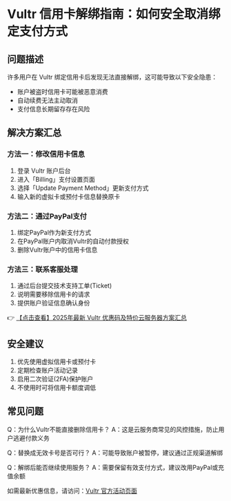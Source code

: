 # Vultr 信用卡解绑指南：如何安全取消绑定支付方式

## 问题描述
许多用户在 Vultr 绑定信用卡后发现无法直接解绑，这可能导致以下安全隐患：
- 账户被盗时信用卡可能被恶意消费
- 自动续费无法主动取消
- 支付信息长期留存存在风险

## 解决方案汇总

### 方法一：修改信用卡信息
1. 登录 Vultr 账户后台
2. 进入「Billing」支付设置页面
3. 选择「Update Payment Method」更新支付方式
4. 输入新的虚拟卡或预付卡信息替换原卡

### 方法二：通过PayPal支付
1. 绑定PayPal作为新支付方式
2. 在PayPal账户内取消Vultr的自动付款授权
3. 删除Vultr账户中的信用卡信息

### 方法三：联系客服处理
1. 通过后台提交技术支持工单(Ticket)
2. 说明需要移除信用卡的请求
3. 提供账户验证信息确认身份

👉 [【点击查看】2025年最新 Vultr 优惠码及特价云服务器方案汇总](https://bit.ly/VuLtr)

## 安全建议
1. 优先使用虚拟信用卡或预付卡
2. 定期检查账户活动记录
3. 启用二次验证(2FA)保护账户
4. 不使用时可将信用卡额度调低

## 常见问题
Q：为什么Vultr不能直接删除信用卡？
A：这是云服务商常见的风控措施，防止用户逃避付款义务

Q：替换成无效卡号是否可行？
A：可能导致账户被暂停，建议通过正规渠道解绑

Q：解绑后能否继续使用服务？
A：需要保留有效支付方式，建议改用PayPal或充值余额

如需最新优惠信息，请访问：[Vultr 官方活动页面](https://bit.ly/VuLtr)